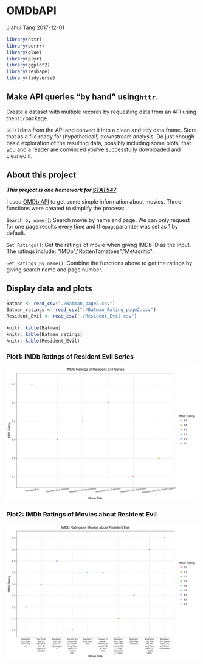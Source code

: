 OMDbAPI
================
Jiahui Tang
2017-12-01

``` r
library(httr)
library(purrr)
library(glue)
library(plyr)
library(ggplot2)
library(reshape)
library(tidyverse)
```

Make API queries “by hand” using`httr`.
---------------------------------------

Create a dataset with multiple records by requesting data from an API using the`httr`package.

`GET()`data from the API and convert it into a clean and tidy data frame. Store that as a file ready for (hypothetical!) downstream analysis. Do just enough basic exploration of the resulting data, possibly including some plots, that you and a reader are convinced you’ve successfully downloaded and cleaned it.

About this project
------------------

***This project is one homework for [STAT547](http://stat545.com/index.html)***

I used [OMDb API](http://www.omdbapi.com) to get some simple information about movies. Three functions were created to simplify the process:

`Search_by_name()`: Search movie by name and page. We can only request for one page results every time and the`page`paramter was set as 1 by default.

`Get_Ratings()`: Get the ratings of movie when giving IMDb ID as the input. The ratings include: "IMDb","RottenTomatoes","Metacritic".

`Get_Ratings_By_name()`: Combine the functions above to get the ratings by giving search name and page number.

Display data and plots
----------------------

``` r
Batman <- read_csv("./Batman_page2.csv")
Batman_ratings <- read_csv("./Batman_Rating_page2.csv")
Resident_Evil <- read_csv("./Resident_Evil.csv")
```

``` r
knitr::kable(Batman)
knitr::kable(Batman_ratings)
knitr::kable(Resident_Evil)
```

### Plot1: IMDb Ratings of Resident Evil Series

![](IMDb%20Ratings%20of%20Resident%20Evil%20Series.png)

### Plot2: IMDb Ratings of Movies about Resident Evil

![](IMDb%20Ratings%20of%20Movies%20about%20Resident%20Evil.png)
